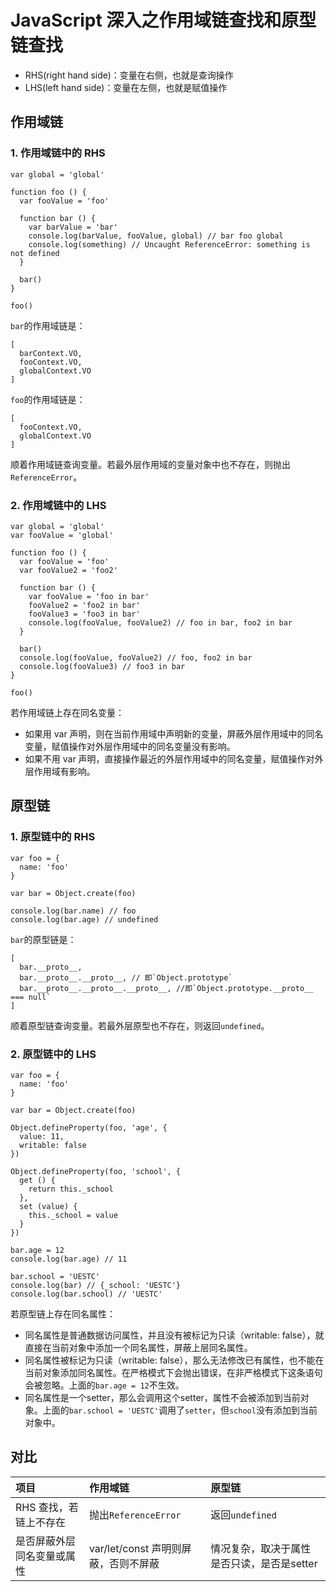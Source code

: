 # JavaScript 深入之作用域链查找和原型链查找

* RHS(right hand side)：变量在右侧，也就是查询操作
* LHS(left hand side)：变量在左侧，也就是赋值操作

## 作用域链

### 1. 作用域链中的 RHS

    var global = 'global'

    function foo () {
      var fooValue = 'foo'

      function bar () {
        var barValue = 'bar'
        console.log(barValue, fooValue, global) // bar foo global
        console.log(something) // Uncaught ReferenceError: something is not defined
      }

      bar()
    }

    foo()

`bar`的作用域链是：

    [
      barContext.VO,
      fooContext.VO,
      globalContext.VO
    ]

`foo`的作用域链是：

    [
      fooContext.VO,
      globalContext.VO
    ]

顺着作用域链查询变量。若最外层作用域的变量对象中也不存在，则抛出`ReferenceError`。

### 2. 作用域链中的 LHS

    var global = 'global'
    var fooValue = 'global'

    function foo () {
      var fooValue = 'foo'
      var fooValue2 = 'foo2'

      function bar () {
        var fooValue = 'foo in bar'
        fooValue2 = 'foo2 in bar'
        fooValue3 = 'foo3 in bar'
        console.log(fooValue, fooValue2) // foo in bar, foo2 in bar
      }

      bar()
      console.log(fooValue, fooValue2) // foo, foo2 in bar 
      console.log(fooValue3) // foo3 in bar
    }

    foo()

若作用域链上存在同名变量：
* 如果用 var 声明，则在当前作用域中声明新的变量，屏蔽外层作用域中的同名变量，赋值操作对外层作用域中的同名变量没有影响。
* 如果不用 var 声明，直接操作最近的外层作用域中的同名变量，赋值操作对外层作用域有影响。

## 原型链

### 1. 原型链中的 RHS

    var foo = {
      name: 'foo'
    }

    var bar = Object.create(foo)

    console.log(bar.name) // foo
    console.log(bar.age) // undefined
    
`bar`的原型链是：

    [
      bar.__proto__,
      bar.__proto__.__proto__, // 即`Object.prototype`
      bar.__proto__.__proto__.__proto__, //即`Object.prototype.__proto__ === null`
    ]

顺着原型链查询变量。若最外层原型也不存在，则返回`undefined`。

### 2. 原型链中的 LHS

    var foo = {
      name: 'foo'
    }

    var bar = Object.create(foo)

    Object.defineProperty(foo, 'age', {
      value: 11,
      writable: false
    })

    Object.defineProperty(foo, 'school', {
      get () {
        return this._school
      },
      set (value) {
        this._school = value
      }
    })
    
    bar.age = 12
    console.log(bar.age) // 11
    
    bar.school = 'UESTC'
    console.log(bar) // {_school: 'UESTC'}
    console.log(bar.school) // 'UESTC'

若原型链上存在同名属性：
* 同名属性是普通数据访问属性，并且没有被标记为只读（writable: false），就直接在当前对象中添加一个同名属性，屏蔽上层同名属性。
* 同名属性被标记为只读（writable: false），那么无法修改已有属性，也不能在当前对象添加同名属性。在严格模式下会抛出错误，在非严格模式下这条语句会被忽略。上面的`bar.age = 12`不生效。
* 同名属性是一个setter，那么会调用这个setter，属性不会被添加到当前对象。上面的`bar.school = 'UESTC'`调用了`setter`，但`school`没有添加到当前对象中。

## 对比

| **项目** | **作用域链** | **原型链** |
| :--- | :--- | :--- |
| RHS 查找，若链上不存在 | 抛出`ReferenceError` | 返回`undefined` |
| 是否屏蔽外层同名变量或属性 | var/let/const 声明则屏蔽，否则不屏蔽 | 情况复杂，取决于属性是否只读，是否是setter |
